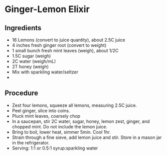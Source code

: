 # Ginger-Lemon Elixir

## Ingredients
* 16 Lemons (convert to juice quantity), about 2.5C juice
* 4 inches fresh ginger root (convert to weight)
* 1 small bunch fresh mint leaves (weigh), about 1/2C
* 1.5C sugar (weigh)
* 2C water (weigh/mL)
* 2T honey (weigh)
* Mix with sparkling water/seltzer 
* 
## Procedure
* Zest four lemons, squeeze all lemons, measuring 2.5C juice.
* Peel ginger, slice into coins.
* Pluck mint leaves, coarsely chop
* In a saucepan, stir 2C water, sugar, honey, lemon zest, ginger, and chopped mint. Do not include the lemon juice.
* Bring to boil, lower heat, simmer 5min. Cool 1hr.
* Strain through a fine sieve, add lemon juice and stir. Store in a mason jar in the refrigerator.
* Serving: 1:1 or 0.5:1 syrup:sparkling water